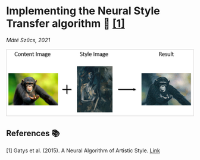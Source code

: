 # Implementing the Neural Style Transfer algorithm :art: [[1]](#1)
_Máté Szűcs, 2021_ <br>
<p align="center">
  <img src="images/process.png" width="800" />
</p>





## References :books:
<a id="1">[1]</a> 
Gatys et al. (2015). 
A Neural Algorithm of Artistic Style.
[Link](https://arxiv.org/abs/1508.06576)
